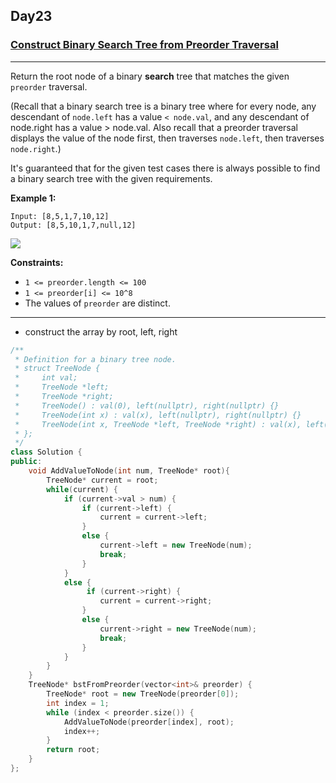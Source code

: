 ## Day23

### [Construct Binary Search Tree from Preorder Traversal](https://leetcode.com/explore/featured/card/may-leetcoding-challenge/537/week-4-may-22nd-may-28th/3339/)

---

Return the root node of a binary **search** tree that matches the given `preorder` traversal.

(Recall that a binary search tree is a binary tree where for every node, any descendant of `node.left` has a value `< node.val`, and any descendant of node.right has a value > node.val.  Also recall that a preorder traversal displays the value of the node first, then traverses `node.left`, then traverses `node.right`.)

It's guaranteed that for the given test cases there is always possible to find a binary search tree with the given requirements.

**Example 1:**

```
Input: [8,5,1,7,10,12]
Output: [8,5,10,1,7,null,12]
```

![](https://assets.leetcode.com/uploads/2019/03/06/1266.png)

**Constraints:**

- `1 <= preorder.length <= 100`
- `1 <= preorder[i] <= 10^8`
- The values of `preorder` are distinct.

---
- construct the array by root, left, right

```cpp
/**
 * Definition for a binary tree node.
 * struct TreeNode {
 *     int val;
 *     TreeNode *left;
 *     TreeNode *right;
 *     TreeNode() : val(0), left(nullptr), right(nullptr) {}
 *     TreeNode(int x) : val(x), left(nullptr), right(nullptr) {}
 *     TreeNode(int x, TreeNode *left, TreeNode *right) : val(x), left(left), right(right) {}
 * };
 */
class Solution {
public:
    void AddValueToNode(int num, TreeNode* root){
        TreeNode* current = root;
        while(current) {
            if (current->val > num) {
                if (current->left) {
                    current = current->left;
                }
                else {
                    current->left = new TreeNode(num);
                    break;
                }
            }
            else {
                 if (current->right) {
                    current = current->right;
                }
                else {
                    current->right = new TreeNode(num);
                    break;
                }
            }
        }
    }
    TreeNode* bstFromPreorder(vector<int>& preorder) {
        TreeNode* root = new TreeNode(preorder[0]);
        int index = 1;
        while (index < preorder.size()) {
            AddValueToNode(preorder[index], root);
            index++;
        }
        return root;
    }
};
```